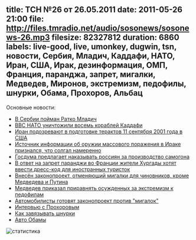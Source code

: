 title: ТСН №26 от 26.05.2011
date: 2011-05-26 21:00
file: http://files.tmradio.net/audio/sosonews/sosonews-26.mp3
filesize: 82327812
duration: 6860
labels: live-good, live, umonkey, dugwin, tsn, новости, Сербия, Младич, Каддафи, НАТО, Иран, США, Ирак, дезинформация, ОМП, Франция, паранджа, запрет, мигалки, Медведев, Миронов, экстремизм, педофилы, шнурки, Обама, Прохоров, Альбац
---
Основные новости:

<ul>
<li><a href="http://www.bbc.co.uk/russian/international/2011/05/110526_serbia_mladic_arrest_reports.shtml">В Сербии пойман Ратко Младич</a></li>
<li><a href="http://www.lenta.ru/news/2011/05/20/warships/">ВВС НАТО уничтожили восемь кораблей Каддафи</a></li>
<li><a href="http://www.km.ru/v-mire/2011/05/22/terrorizm-v-mire/iran-obvinili-v-podgotovke-teraktov-11-sentyabrya-2001-goda-v-ssh">Иран подозревают в подготовке терактов 11 сентября 2001 года в США</a></li>
<li><a href="http://gazeta.ru/news/lenta/2011/02/16/n_1708410.shtml">Источник информации об оружии массового поражения в Ираке признался, что солгал намеренно</a></li>
<li><a href="http://www.fontanka.ru/2011/05/26/097/">Госдума предлагает наказывать россиян за производство самогона</a></li>
<li><a href="http://www.rosbalt.ru/style/2011/05/21/850923.html">В ответ на запрет паранджи во Франции жители Хургады хотят ввести дресс-код для иностранных туристок</a></li>
<li><a href="http://www.gazeta.ru/auto/2011/05/25_a_3628437.shtml">Внесён законопроект, отменяющий мигалки для чиновников, кроме Медведева и Путина</a></li>
<li><a href="http://www.nr2.ru/society/332719.html">Медведев приказал приравнять осужденных за экстремизм к педофилам</a></li>
<li><a href="http://auto.km.ru/content/avtomobilisty-gotovyat-zakonoproekt-protiv-migalok">Автомобилисты готовят законопроект против "мигалок"</a></li>
<li><a href="http://echo.msk.ru/programs/beseda/778076-echo/">Интервью с Прохоровым</a></li>
<li><a href="http://www.ted.com/talks/terry_moore_how_to_tie_your_shoes.html">Как завязывать шнурки</a></li>
<li><a href="http://youtu.be/D0ac8GfQkkY">Авто Обамы</a></li>
</ul>

![статистика](http://files.tmradio.net/audio/sosonews/sosonews-26.png)
